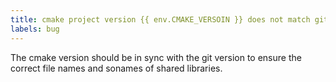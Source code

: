 ```yaml
---
title: cmake project version {{ env.CMAKE_VERSOIN }} does not match git tag {{ env.GIT_VERSION }}
labels: bug
---
```

The cmake version should be in sync with the git version to ensure the correct file names and sonames of shared libraries.